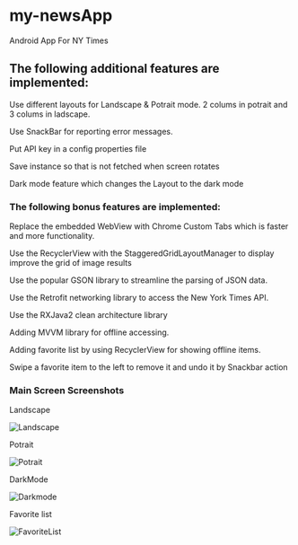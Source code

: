 # my-newsApp
Android App For NY Times
## The following additional features are implemented:

 Use different layouts for Landscape & Potrait mode. 2 colums in potrait and 3 colums in ladscape.
 
 Use SnackBar for reporting error messages.
 
 Put API key in a config properties file
 
 Save instance so that is not fetched when screen rotates
 
 Dark mode feature which changes the Layout to the dark mode
 
### The following bonus features are implemented:

Replace the embedded WebView with Chrome Custom Tabs which is faster and more functionality.

 Use the RecyclerView with the StaggeredGridLayoutManager to display improve the grid of image results

Use the popular GSON library to streamline the parsing of JSON data.

Use the Retrofit networking library to access the New York Times API.

Use the RXJava2 clean architecture library 

Adding MVVM library for offline accessing.

Adding favorite list by using RecyclerView for showing offline items.

Swipe a favorite item to the left to remove it and undo it by Snackbar action


### Main Screen Screenshots

Landscape

![Landscape](https://user-images.githubusercontent.com/54297573/68533457-bd27bb80-0331-11ea-89f4-f9c03246fc69.JPG)

Potrait

![Potrait](https://user-images.githubusercontent.com/54297573/68533469-d92b5d00-0331-11ea-9c80-550035ff2ab4.JPG)

DarkMode

![Darkmode](https://user-images.githubusercontent.com/54297573/68533484-0415b100-0332-11ea-838f-c607a66682bf.JPG)

Favorite list

![FavoriteList](https://user-images.githubusercontent.com/54297573/68533486-20b1e900-0332-11ea-9701-a750e11c1abb.JPG)
